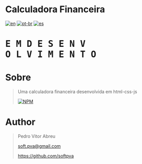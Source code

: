 # **Calculadora Financeira**
[![en](https://img.shields.io/badge/lang-en-red.svg)](./README.md)
[![pt-br](https://img.shields.io/badge/lang-pt--br-green.svg)](./README.pt-br.md)
[![es](https://img.shields.io/badge/lang-es-yellow.svg)](./README.es.md)
  

# <pre>**E M  D E S E N V O L V I M E N T O**</pre>

# Sobre
> Uma calculadora financeira desenvolvida em html-css-js
>
>
> [![NPM](https://img.shields.io/npm/l/react)](./LICENSE) 



# Author
> Pedro Vitor Abreu
>
> <soft.pva@gmail.com>
>
> <https://github.com/softpva>
